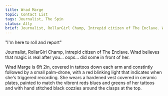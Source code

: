 ```yaml
---
title: Wrad Marge
topic: Contact List
tags: Journalist, The Spin
status: Ally
brief: Journalist, RollarGirl Champ, Intrepid citizen of The Enclave. Wrad Marge believes that magic is real after you... oops... did some in front of her. 
---
```


"I'm here to roll and report"

Journalist, RollarGirl Champ, Intrepid citizen of The Enclave. Wrad believes that magic is real after you... oops... did some in front of her. 

Wrad Marge is 6ft 2in, covered in tattoos down each arm and constintly followed by a small palm-drone, with a red blinking light that indicates when she's triggered recording. She wears a hardened vest covered in ceramic plates, painted to match the vibrent reds blues and greens of her tattoos and with hand stitched black cozzies around the clasps at the top.